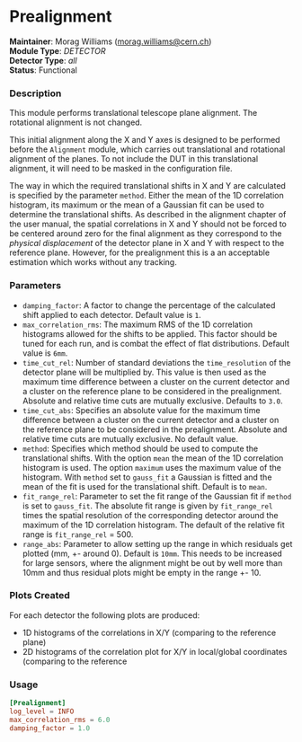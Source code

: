 # Prealignment
**Maintainer**: Morag Williams (<morag.williams@cern.ch>)   
**Module Type**: *DETECTOR*  
**Detector Type**: *all*  
**Status**: Functional   

### Description
This module performs translational telescope plane alignment. The rotational alignment is not changed.

This initial alignment along the X and Y axes is designed to be performed before the `Alignment` module, which carries out translational and rotational alignment of the planes. To not include the DUT in this translational alignment, it will need to be masked in the configuration file.

The way in which the required translational shifts in X and Y are calculated is specified by the parameter `method`.
Either the mean of the 1D correlation histogram, its maximum or the mean of a Gaussian fit can be used to determine the translational shifts. 
As described in the alignment chapter of the user manual, the spatial correlations in X and Y should not be forced to be centered around zero for the final alignment as they correspond to the *physical displacement* of the detector plane in X and Y with respect to the reference plane.
However, for the prealignment this is a an acceptable estimation which works without any tracking.

### Parameters
* `damping_factor`: A factor to change the percentage of the calculated shift applied to each detector. Default value is `1`.
* `max_correlation_rms`: The maximum RMS of the 1D correlation histograms allowed for the shifts to be applied. This factor should be tuned for each run, and is combat the effect of flat distributions. Default value is `6mm`.
* `time_cut_rel`: Number of standard deviations the `time_resolution` of the detector plane will be multiplied by. This value is then used as the maximum time difference between a cluster on the current detector and a cluster on the reference plane to be considered in the prealignment. Absolute and relative time cuts are mutually exclusive. Defaults to `3.0`.
* `time_cut_abs`: Specifies an absolute value for the maximum time difference between a cluster on the current detector and a cluster on the reference plane to be considered in the prealignment. Absolute and relative time cuts are mutually exclusive. No default value.
* `method`: Specifies which method should be used to compute the translational shifts. With the option `mean` the mean of the 1D correlation histogram is used. The option `maximum` uses the maximum value of the histogram. With `method` set to `gauss_fit` a Gaussian is fitted and the mean of the fit is used for the translational shift. Default is to `mean`. 
* `fit_range_rel`: Parameter to set the fit range of the Gaussian fit if `method` is set to `gauss_fit`. The absolute fit range is given by `fit_range_rel` times the spatial resolution of the corresponding detector around the maximum of the 1D correlation histogram. The default of the relative fit range is `fit_range_rel` = 500.
* `range_abs`: Parameter to allow setting up the range in which residuals get plotted (mm, +- around 0). Default is `10mm`. This needs to be increased for large sensors, where the alignment might be out by well more than 10mm and thus residual plots might be empty in the range +- 10.

### Plots Created

For each detector the following plots are produced:

* 1D histograms of the correlations in X/Y (comparing to the reference plane)
* 2D histograms of the correlation plot for X/Y in local/global coordinates (comparing to the reference

### Usage
```toml
[Prealignment]
log_level = INFO
max_correlation_rms = 6.0
damping_factor = 1.0
```
